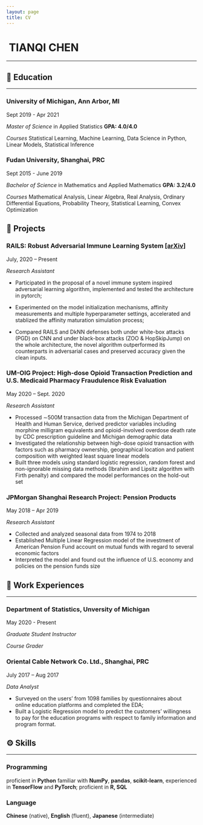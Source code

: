 ```yaml
---
layout: page
title: CV
---
```


#  TIANQI CHEN 

---

## :school: Education

---

### **University of Michigan**, Ann Arbor, MI		

Sept 2019 - Apr 2021

*Master of Science* in Applied Statistics		**GPA: 4.0/4.0​**

*Courses* Statistical Learning, Machine Learning, Data Science in Python, Linear Models, Statistical Inference

### Fudan University, Shanghai, PRC		

Sept 2015 - June 2019

*Bachelor of Science* in Mathematics and Applied Mathematics		**GPA: 3.2/4.0​**

*Courses* Mathematical Analysis, Linear Algebra, Real Analysis, Ordinary Differential Equations, Probability Theory, Statistical Learning, Convex Optimization

## :rocket: Projects

### RAILS: Robust Adversarial Immune Learning System [[arXiv]](https://arxiv.org/pdf/2012.10485.pdf)

July, 2020 – Present

*Research Assistant*

- Participated in the proposal of a novel immune system inspired adversarial learning algorithm, implemented and tested the architecture in pytorch;
  
-  Experimented on the model initialization mechanisms, affinity measurements and multiple hyperparameter settings, accelerated and stablized the affinity maturation simulation process;
  
- Compared RAILS and DkNN defenses both under white-box attacks (PGD) on CNN and under black-box attacks (ZOO & HopSkipJump) on the whole architecture, the novel algorithm outperformed its counterparts in adversarial cases and preserved accuracy given the clean inputs.
  

### UM-OIG Project: High-dose Opioid Transaction Prediction and U.S. Medicaid Pharmacy Fraudulence Risk Evaluation
May 2020 – Sept. 2020

*Research Assistant*

- Processed ∼500M transaction data from the Michigan Department of Health and Human Service, derived predictor variables including morphine milligram equivalents and opioid-involved overdose death rate by CDC prescription guideline and Michigan demographic data
- Investigated the relationship between high-dose opioid transaction with factors such as pharmacy ownership, geographical location and patient composition with weighted least square linear models
- Built three models using standard logistic regression, random forest and non-ignorable missing data methods (Ibrahim and Lipsitz algorithm with Firth penalty) and compared the model performances on the hold-out set

### JPMorgan Shanghai Research Project: Pension Products
May 2018 – Apr 2019

*Research Assistant*

- Collected and analyzed seasonal data from 1974 to 2018
- Established Multiple Linear Regression model of the investment of American Pension Fund account on mutual funds with regard to several economic factors
-  Interpreted the model and found out the influence of U.S. economy and policies on the pension funds size

## :briefcase: Work Experiences

---

### Department of Statistics, Unversity of Michigan
May 2020 - Present

*Graduate Student Instructor*

*Course Grader* 

### Oriental Cable Network Co. Ltd., Shanghai, PRC
July 2017 – Aug 2017

*Data Analyst*

- Surveyed on the users’ from 1098 families by questionnaires about online education platforms and completed the EDA;
- Built a Logistic Regression model to predict the customers’ willingness to pay for the education programs with respect to family information and program format.

## :gear: Skills

---

### Programming 

proficient in **Python** familiar with **NumPy**, **pandas**, **scikit-learn**, experienced in **TensorFlow** and **PyTorch**; proficient in **R, SQL**

### Language

**Chinese** (native), **English** (fluent), **Japanese** (intermediate)

